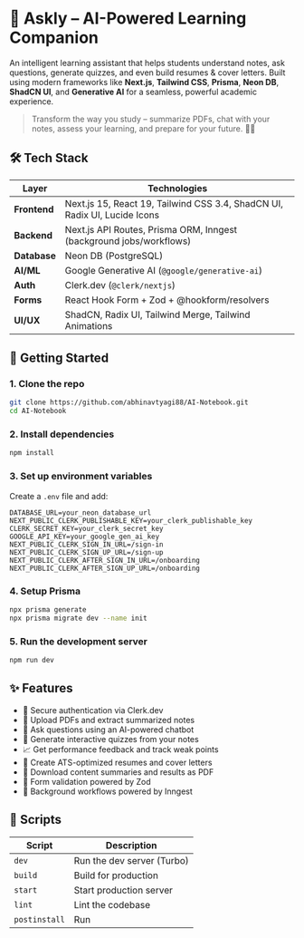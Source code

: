 # 🤖 Askly – AI-Powered Learning Companion
An intelligent learning assistant that helps students understand notes, ask questions, generate quizzes, and even build resumes & cover letters. Built using modern frameworks like **Next.js**, **Tailwind CSS**, **Prisma**, **Neon DB**, **ShadCN UI**, and **Generative AI** for a seamless, powerful academic experience.
> Transform the way you study – summarize PDFs, chat with your notes, assess your learning, and prepare for your future. 🚀📖

## 🛠️ Tech Stack
| Layer       | Technologies                                                                 |
|-------------|-------------------------------------------------------------------------------|
| **Frontend**| Next.js 15, React 19, Tailwind CSS 3.4, ShadCN UI, Radix UI, Lucide Icons     |
| **Backend** | Next.js API Routes, Prisma ORM, Inngest (background jobs/workflows)           |
| **Database**| Neon DB (PostgreSQL)                                                          |
| **AI/ML**   | Google Generative AI (`@google/generative-ai`)                                |
| **Auth**    | Clerk.dev (`@clerk/nextjs`)                                                   |
| **Forms**   | React Hook Form + Zod + @hookform/resolvers                                   |
| **UI/UX**   | ShadCN, Radix UI, Tailwind Merge, Tailwind Animations

## 🚀 Getting Started

### 1. Clone the repo
```bash
git clone https://github.com/abhinavtyagi88/AI-Notebook.git
cd AI-Notebook
```

### 2. Install dependencies
```bash
npm install
```

### 3. Set up environment variables
Create a `.env` file and add:
```env
DATABASE_URL=your_neon_database_url
NEXT_PUBLIC_CLERK_PUBLISHABLE_KEY=your_clerk_publishable_key
CLERK_SECRET_KEY=your_clerk_secret_key
GOOGLE_API_KEY=your_google_gen_ai_key
NEXT_PUBLIC_CLERK_SIGN_IN_URL=/sign-in
NEXT_PUBLIC_CLERK_SIGN_UP_URL=/sign-up
NEXT_PUBLIC_CLERK_AFTER_SIGN_IN_URL=/onboarding
NEXT_PUBLIC_CLERK_AFTER_SIGN_UP_URL=/onboarding
```

### 4. Setup Prisma
```bash
npx prisma generate
npx prisma migrate dev --name init
```

### 5. Run the development server
```bash
npm run dev
```

## ✨ Features
- 🔐 Secure authentication via Clerk.dev
- 📄 Upload PDFs and extract summarized notes
- 🤖 Ask questions using an AI-powered chatbot
- 🧠 Generate interactive quizzes from your notes
- 📈 Get performance feedback and track weak points
- 📝 Create ATS-optimized resumes and cover letters
- 📄 Download content summaries and results as PDF
- 🧪 Form validation powered by Zod
- 🧵 Background workflows powered by Inngest

## 🧪 Scripts
| Script         | Description                     |
|----------------|---------------------------------|
| `dev`          | Run the dev server (Turbo)      |
| `build`        | Build for production            |
| `start`        | Start production server         |
| `lint`         | Lint the codebase               |
| `postinstall`  | Run
